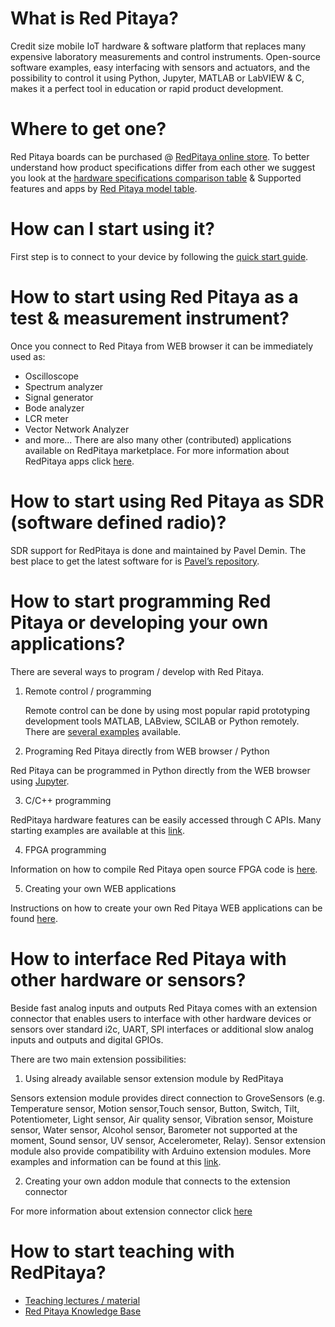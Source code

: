 # What is Red Pitaya?
Credit size mobile IoT hardware & software platform that replaces many expensive laboratory
measurements and control instruments. Open-source software examples, easy interfacing with
sensors and actuators, and the possibility to control it using Python, Jupyter, MATLAB or
LabVIEW & C, makes it a perfect tool in education or rapid product development.


# Where to get one?
Red Pitaya boards can be purchased @ [RedPitaya online store](https://www.redpitaya.com/Catalog).
To better understand how product specifications differ from each other we suggest you look at
the [hardware specifications comparison table](https://redpitaya.readthedocs.io/en/latest/developerGuide/hardware/compares/vs.html)
& Supported features and apps by [Red Pitaya model table](https://redpitaya.readthedocs.io/en/latest/appsFeatures/supportedFeaturesAndApps.html).


# How can I start using it?
First step is to connect to your device by following the [quick start guide](https://redpitaya.readthedocs.io/en/latest/quickStart/quickStart.html).


# How to start using Red Pitaya as a test & measurement instrument?
Once you connect to Red Pitaya from WEB browser it can be immediately used as:
- Oscilloscope
- Spectrum analyzer
- Signal generator
- Bode analyzer
- LCR meter
- Vector Network Analyzer
- and more...
There are also many other (contributed) applications available on RedPitaya marketplace.
For more information about RedPitaya apps click [here](https://redpitaya.readthedocs.io/en/latest/appsFeatures/appsFeatures.html).


# How to start using Red Pitaya as SDR (software defined radio)?
SDR support for RedPitaya is done and maintained by Pavel Demin. The best place to get the
latest software for is [Pavel’s repository](http://pavel-demin.github.io/red-pitaya-notes/).


# How to start programming Red Pitaya or developing your own applications?
There are several ways to program / develop with Red Pitaya.

1. Remote control / programming

   Remote control can be done by using most popular rapid prototyping development tools
   MATLAB, LABview, SCILAB or Python remotely. There are [several examples](https://redpitaya.readthedocs.io/en/latest/appsFeatures/remoteControl/remoteControl.html) available.

2. Programing Red Pitaya directly from WEB browser / Python

Red Pitaya can be programmed in Python directly from the WEB browser using [Jupyter](https://redpitaya.readthedocs.io/en/latest/appsFeatures/remoteControl/jupyter/Jupyter.html?highlight=jupyter).

3. C/C++ programming

RedPitaya hardware features can be easily accessed through C APIs. Many starting examples are available at this [link](https://redpitaya.readthedocs.io/en/latest/appsFeatures/remoteControl/remoteControl.html#examples).

4. FPGA programming

Information on how to compile Red Pitaya open source FPGA code is [here](https://redpitaya.readthedocs.io/en/latest/developerGuide/software/build/fpga/fpga.html).

5. Creating your own WEB applications

Instructions on how to create your own Red Pitaya WEB applications can be found [here](https://redpitaya.readthedocs.io/en/latest/developerGuide/software/build/webapp/webApps.html).


# How to interface Red Pitaya with other hardware or sensors?
Beside fast analog inputs and outputs Red Pitaya comes with an extension connector that enables users to interface with other hardware devices or sensors over standard i2c, UART, SPI interfaces or additional slow analog inputs and outputs and digital GPIOs.

There are two main extension possibilities:

1. Using already available sensor extension module by RedPitaya

Sensors extension module provides direct connection to GroveSensors (e.g. Temperature sensor, Motion sensor,Touch sensor, Button, Switch, Tilt, Potentiometer, Light sensor, Air quality sensor, Vibration sensor, Moisture sensor, Water sensor, Alcohol sensor, Barometer not supported at the moment, Sound sensor, UV sensor, Accelerometer, Relay). Sensor extension module also provide compatibility with Arduino extension modules. More examples and information can be found at this [link](https://redpitaya.readthedocs.io/en/latest/appsFeatures/remoteControl/jupyter/Jupyter.html?highlight=jupyter).

2. Creating your own addon module that connects to the extension connector

For more information about extension connector click [here](https://redpitaya.readthedocs.io/en/latest/developerGuide/hardware/ext_modules.html)

# How to start teaching with RedPitaya?
- [Teaching lectures / material](https://redpitaya.com/teaching-materials/)
- [Red Pitaya Knowledge Base](https://redpitaya-knowledge-base.readthedocs.io/en/latest/index.html)
